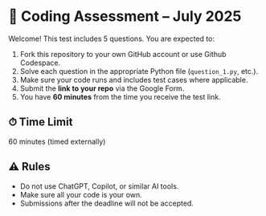 # 🧠 Coding Assessment – July 2025

Welcome! This test includes 5 questions. You are expected to:

1. Fork this repository to your own GitHub account or use Github Codespace.
2. Solve each question in the appropriate Python file (`question_1.py`, etc.).
3. Make sure your code runs and includes test cases where applicable.
4. Submit the **link to your repo** via the Google Form.
5. You have **60 minutes** from the time you receive the test link.

## ⏱ Time Limit
60 minutes (timed externally)

## ⚠️ Rules
- Do not use ChatGPT, Copilot, or similar AI tools.
- Make sure all your code is your own.
- Submissions after the deadline will not be accepted.
